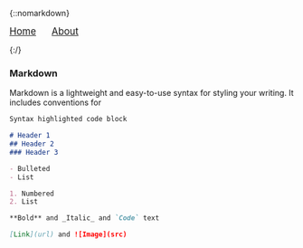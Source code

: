 
{::nomarkdown}
<div>
  <p>
  <a href="https://rlltde08.github.io/cs495" style='font-size:1.2em'>Home</a>  &nbsp &nbsp &nbsp  
  <a href="https://rlltde08.github.io/cs495/about" style='font-size:1.2em'>About</a> &nbsp &nbsp &nbsp  
  </p>
</div>
{:/}

### Markdown

Markdown is a lightweight and easy-to-use syntax for styling your writing. It includes conventions for

```markdown
Syntax highlighted code block

# Header 1
## Header 2
### Header 3

- Bulleted
- List

1. Numbered
2. List

**Bold** and _Italic_ and `Code` text

[Link](url) and ![Image](src)
```
